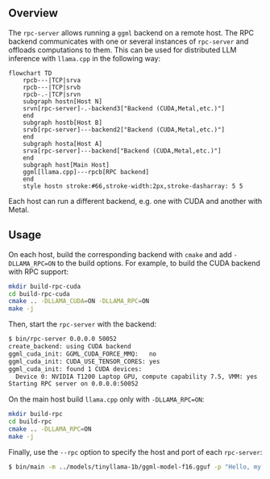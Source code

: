 ## Overview

The `rpc-server` allows  running a `ggml` backend on a remote host.
The RPC backend communicates with one or several instances of `rpc-server` and offloads computations to them.
This can be used for distributed LLM inference with `llama.cpp` in the following way:

```mermaid
flowchart TD
    rpcb---|TCP|srva
    rpcb---|TCP|srvb
    rpcb-.-|TCP|srvn
    subgraph hostn[Host N]
    srvn[rpc-server]-.-backend3["Backend (CUDA,Metal,etc.)"]
    end
    subgraph hostb[Host B]
    srvb[rpc-server]---backend2["Backend (CUDA,Metal,etc.)"]
    end
    subgraph hosta[Host A]
    srva[rpc-server]---backend["Backend (CUDA,Metal,etc.)"]
    end
    subgraph host[Main Host]
    ggml[llama.cpp]---rpcb[RPC backend]
    end
    style hostn stroke:#66,stroke-width:2px,stroke-dasharray: 5 5
```

Each host can run a different backend, e.g. one with CUDA and another with Metal.

## Usage

On each host, build the corresponding backend with `cmake` and add `-DLLAMA_RPC=ON` to the build options.
For example, to build the CUDA backend with RPC support:

```bash
mkdir build-rpc-cuda
cd build-rpc-cuda
cmake .. -DLLAMA_CUDA=ON -DLLAMA_RPC=ON
make -j
```

Then, start the `rpc-server` with the backend:

```bash
$ bin/rpc-server 0.0.0.0 50052
create_backend: using CUDA backend
ggml_cuda_init: GGML_CUDA_FORCE_MMQ:   no
ggml_cuda_init: CUDA_USE_TENSOR_CORES: yes
ggml_cuda_init: found 1 CUDA devices:
  Device 0: NVIDIA T1200 Laptop GPU, compute capability 7.5, VMM: yes
Starting RPC server on 0.0.0.0:50052
```

On the main host build `llama.cpp` only with `-DLLAMA_RPC=ON`:

```bash
mkdir build-rpc
cd build-rpc
cmake .. -DLLAMA_RPC=ON
make -j
```

Finally, use the `--rpc` option to specify the host and port of each `rpc-server`:

```bash
$ bin/main -m ../models/tinyllama-1b/ggml-model-f16.gguf -p "Hello, my name is" --repeat-penalty 1.0 -n 64 --rpc 192.168.88.10:50052,192.168.88.11:50052 -ngl 99
```
